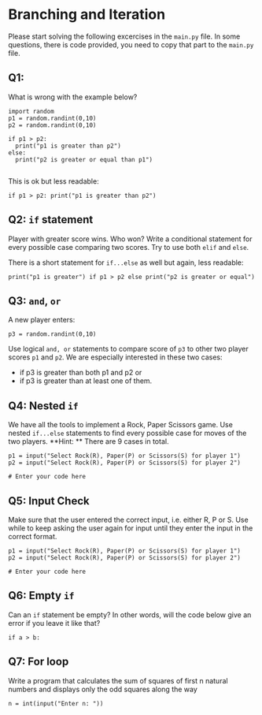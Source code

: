 # Branching and Iteration
Please start solving the following excercises in the `main.py` file.
In some questions, there is code provided, you need to copy that part to the `main.py` file.

## Q1: 
What is wrong with the example below?
```
import random
p1 = random.randint(0,10)
p2 = random.randint(0,10)

if p1 > p2:
  print("p1 is greater than p2")
else:
  print("p2 is greater or equal than p1")  
  
```

This is ok but less readable: 
```
if p1 > p2: print("p1 is greater than p2")
``` 

## Q2: `if` statement
Player with greater score wins. Who won?
Write a conditional statement for every possible case comparing two scores. Try to use both `elif` and `else`.

There is a short statement for `if...else` as well but again, less readable:

```
print("p1 is greater") if p1 > p2 else print("p2 is greater or equal")
```

## Q3: `and`, `or`

A new player enters:
```
p3 = random.randint(0,10)

```
Use logical `and, or` statements to compare score of `p3` to other two player scores `p1` and `p2`. We are especially interested in these two cases:
* if p3 is greater than both p1 and p2 or
* if p3 is greater than at least one of them.


## Q4: Nested `if`
We have all the tools to implement a Rock, Paper Scissors game. Use nested `if...else` statements to find every possible case for moves of the two players. **Hint: ** There are 9 cases in total.


```
p1 = input("Select Rock(R), Paper(P) or Scissors(S) for player 1")
p2 = input("Select Rock(R), Paper(P) or Scissors(S) for player 2")

# Enter your code here 
```

## Q5: Input Check
Make sure that the user entered the correct input, i.e. either R, P or S. Use while to keep asking the user again for input until they enter the input in the correct format.

```
p1 = input("Select Rock(R), Paper(P) or Scissors(S) for player 1")
p2 = input("Select Rock(R), Paper(P) or Scissors(S) for player 2")

# Enter your code here
```

## Q6: Empty `if`
Can an `if` statement be empty? In other words, will the code below give an error if you leave it like that?

```
if a > b:
```

## Q7: For loop
Write a program that calculates the sum of squares of first n natural numbers and displays only the odd squares along the way

```
n = int(input("Enter n: "))

```